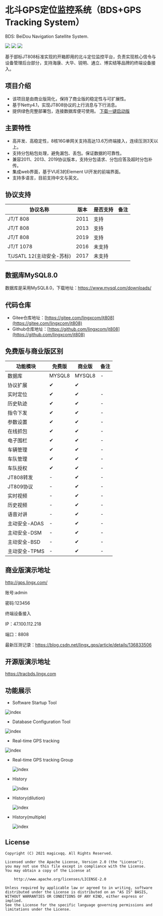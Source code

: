 # 北斗GPS定位监控系统（BDS+GPS Tracking System）

BDS: BeiDou Navigation Satellite System.

<p>
    <img src="https://img.shields.io/badge/License-Apache 2.0-green.svg"/>
    <img src="https://img.shields.io/badge/platform-linux%20|%20macos%20|%20windows-blue.svg" />
    <img src="https://img.shields.io/badge/QQ-283853318-blue"/>
</p>
基于部标JT808标准实现的开箱即用的北斗定位监控平台，负责实现核心信令与设备管理后台部分，支持海康、大华、锐明、通立、博实结等品牌的终端设备接入。


## 项目介绍
* 该项目是由商业版简化，保持了商业版的稳定性与可扩展性。
* 基于Netty4.1，实现JT808协议的上行消息与下行消息。
* 提供绿色完整部署包，连接数据库便可使用。 [下载一键启动版](https://gitee.com/lingxcom/tracbds/releases/download/1.0/tracbds-exe.zip)

## 主要特性
* 高并发、高稳定性，8核16G单网关支持高达13.6万终端接入，连续压测3天以上。
* 支持分包粘包处理，避免漏包、丢包。保证数据的可靠性。
* 兼容2011、2013、2019协议版本，支持分包请求、分包应答及超时分包补传。
* 集成web界面，基于VUE3的Element UI开发的前端界面。
* 支持多语言，目前支持中文与英文。

## 协议支持
|协议名称|版本| 是否支持 | 备注           |
|---|---|------|--------------|
|JT/T 808|2011| 支持   |
|JT/T 808|2013| 支持   |
|JT/T 808|2019| 支持   |
|JT/T 1078|2016| 未支持  |     |
|T/JSATL 12(主动安全-苏标)|2017| 未支持  |  |


## 数据库MySQL8.0
数据库是采用MySQL8.0，下载地址：https://www.mysql.com/downloads/

## 代码仓库
* Gitee仓库地址：[https://gitee.com/lingxcom/jt808](https://gitee.com/lingxcom/jt808)
* Github仓库地址：[https://github.com/lingxcom/jt808](https://github.com/lingxcom/jt808)

## 免费版与商业版区别

| 功能模块 |免费版|商业版| 备注         |
|--|----|----|------------|
| 数据库 |MYSQL8|MYSQL8| -          |
| 协议扩展 |✔|✔|  |
| 实时定位 |✔|✔| -          |
| 历史轨迹 |✔|✔| -          |
| 指令下发 |✔|✔| -          |
| 参数设置 |✔|✔| -          |
| 在线抓包 |✔|✔| -          |
| 电子围栏 |✔|✔| -          |
| 车辆管理 |✔|✔| -          |
| 车队管理 |✔|✔| -          |
| 车队授权 |✔|✔| -          |
| JT808转发 |-|✔| -          |
| JT809协议 |-|✔| -          |
| 实时视频 |-|✔| -          |
| 历史视频 |-|✔| -          |
| 语音对讲 |-|✔| -          |
| 主动安全-ADAS |-|✔| -          |
| 主动安全-DSM |-|✔| -          |
| 主动安全-BSD |-|✔| -          |
| 主动安全-TPMS |-|✔| -          |

## 商业版演示地址
http://gps.lingx.com/

账号:admin

密码:123456

终端设备接入

IP：47.100.112.218

端口：8808

最新压测记录：https://blog.csdn.net/lingx_gps/article/details/136833506

## 开源版演示地址

https://tracbds.lingx.com

## 功能展示
- Software Startup Tool

![index](readme/20250516164941.png "index.png")

- Database Configuration Tool

![index](readme/20250516165024.png "index.png")

- Real-time GPS tracking

![index](readme/20250516165146.png "index.png")

- Real-time GPS tracking Group

  ![index](readme/20250516165319.png "index.png")

- History

  ![index](readme/20250516165526.png "index.png")

- History(dilution)

  ![index](readme/20250516165713.png "index.png")

- History(multiple)

  ![index](readme/20250516165854.png "index.png")

## License
```
Copyright (C) 2021 magicxqq. All Rights Reserved.

Licensed under the Apache License, Version 2.0 (the "License");
you may not use this file except in compliance with the License.
You may obtain a copy of the License at

    http://www.apache.org/licenses/LICENSE-2.0

Unless required by applicable law or agreed to in writing, software
distributed under the License is distributed on an "AS IS" BASIS,
WITHOUT WARRANTIES OR CONDITIONS OF ANY KIND, either express or implied.
See the License for the specific language governing permissions and
limitations under the License.
```